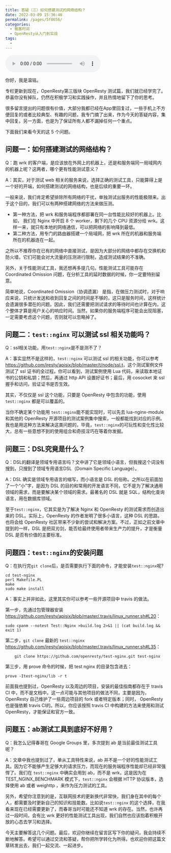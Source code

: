 ```yaml
---
title: 答疑（三）如何搭建测试的网络结构？
date: 2022-03-09 15:36:46
permalink: /pages/5f0656/
categories:
  - 极客时间
  - OpenResty从入门到实战
tags:
  - 
---
```

<audio title="30.答疑（三）如何搭建测试的网络结构？" src="https://static001.geekbang.org/resource/audio/2e/79/2e02e822fac2bf19a9d4a2edd780b279.mp3" controls="controls"></audio> 
<p>你好，我是温铭。</p><p>专栏更新到现在，OpenResty第三版块 OpenResty 测试篇，我们就已经学完了。恭喜你没有掉队，仍然在积极学习和实践操作，并且热情地留下了你的思考。</p><p>很多留言提出的问题很有价值，大部分我都已经在App里回复过，一些手机上不方便回复的或者比较典型、有趣的问题，我专门摘了出来，作为今天的答疑内容，集中回复。另一方面，也是为了保证所有人都不漏掉任何一个重点。</p><p>下面我们来看今天的这 5 个问题。</p><h2>问题一：如何搭建测试的网络结构？</h2><p>Q：跑 wrk 的客户端，是应该放在外网上的机器上，还是和服务端同一局域网内的机器上呢？这两者，哪个更有性能测试意义？</p><p>A：其实，对于测试 web 相关的服务来说，选择正确的测试工具，只能算得上是一个好的开端，如何搭建测试的网络结构，也是后续的重要一环。</p><p>一般来说，我们肯定希望排除所有网络的干扰，单独测试出服务的性能极限来。出于这个目的，我们可以有两种搭建网络的方法来做压测。</p><ul>
<li>第一种方法，把 wrk 和服务端程序都部署在同一台性能比较好的机器上。比如， 我们在 Nginx 中开启 8 个 worker，剩下的几个 CPU 资源分给 wrk。这样一来，就只有本地的网络通信，可以把网络的影响降到最低。</li>
<li>第二种方法，用专门的路由器搭建一个局域网，把 wrk 所在的机器和服务端所在的机器连在一起。</li>
</ul><!-- [[[read_end]]] --><p>之所以不推荐你在已有的网络中直接测试，是因为大部分的网络中都存在交换机和防火墙，它们可能会对大流量的压测进行限制，造成测试结果的不准确。</p><p>另外，关于性能测试工具，我还想再多提几句。性能测试工具可能存在 Coordinated Omission 问题，在分析工具的延时数据的时候，你一定要特别留意。</p><p>简单地说，Coordinated Omission（协调遗漏） 是指，在做压力测试时，对于响应来说，只统计发送和收到回复之间的时间是不够的，这只是服务时间，这样统计会遗漏很多潜在的问题。因此，我们还需要把测试请求的等待时间也计算在内，这个整体才算是用户关心的响应时间。当然，如果你的服务端程序可能会出现阻塞，一定需要考虑这个问题，否则就可以忽略掉了。</p><h2>问题二：<code>test::nginx</code> 可以测试 ssl 相关功能吗？</h2><p>Q：ssl相关功能，用<code>test::nginx</code>是不是测不了？</p><p>A：事实显然不是这样的，<code>test::nginx</code> 可以测试 ssl 的相关功能，你可以参考 <a href="https://github.com/iresty/apisix/blob/master/t/node/ssl.t">https://github.com/iresty/apisix/blob/master/t/node/ssl.t</a>，这个测试案例文件测试了 ssl 证书的全过程。你可以看到，测试案例使用 Lua 代码，来读取本地证书的公钥和私钥；然后，再通过 http API 设置好证书；最后，用 cosocket 来 ssl 握手和访问，验证证书是否生效。</p><p>其实，不仅仅是 ssl 这个功能，只要是 OpenResty 中包含的功能，使用 <code>test::nginx</code> 都是可以覆盖的。</p><p>当你不确定某个功能用 <code>test::nginx</code>能不能实现时，可以先去 lua-nginx-module 和其他的 OpenResty 开源项目的测试案例集中搜索，一般都能找到对应的示例。我也是用这种方法来解决这类问题的，毕竟，<code>test::nginx</code>的可玩性和变化性比较大，总有一些意想不到的使用组合和奇技淫巧在等着你发掘。</p><h2>问题三：DSL究竟是什么？</h2><p>Q：DSL的翻译是领域专用语言吗？文中讲了它是领域小语言，但我搜这个词没有搜到，只搜到了领域专用语言DSL（Domain Specific Language）。</p><p>A：DSL 确实是领域专用语言的缩写，而小语言是 DSL 的俗称。之所以在前面加了一个“小”字，是因为  DSL 的目的和常用的开发语言不同，它不是为了解决通用领域的需求，而是要解决某个领域的需求。最著名的 DSL 就是 SQL，结构化查询语言，用在数据库领域。</p><p>至于<code>test::nginx</code>，它其实是为了解决 Nginx 和 OpenResty 的测试需求而创造出来的 DSL。实际上，OpenResty 的作者发明了很多小语言，这种 DSL 的思路，也将会给 OpenResty 社区带来不少新的尝试和解决方案。不过，正如之前文章中提到的一样，DSL 是把双刃剑，能否给最终使用者带来生产力的提升，才是衡量 DSL 是否有价值的主要标准。</p><h2>问题四：<code>test::nginx</code>的安装问题</h2><p>Q：在执行完<code>git clone</code>后，是否需要执行下面的命令，才能安装<code>test::nginx</code>呢?</p><pre><code>cd test-nginx
perl Makefile.PL
make
sudo make install
</code></pre><p>A：事实上并非如此，这里其实你可以参考一些开源项目中 travis 的做法。</p><p>第一步，先通过包管理器安装 <a href="https://github.com/iresty/apisix/blob/master/.travis/linux_runner.sh#L20">https://github.com/iresty/apisix/blob/master/.travis/linux_runner.sh#L20</a>：</p><pre><code>sudo cpanm --notest Test::Nginx &gt;build.log 2&gt;&amp;1 || (cat build.log &amp;&amp; exit 1)
</code></pre><p>第二步，<code>git clone</code> 最新的 <code>test::nginx</code>  <a href="https://github.com/iresty/apisix/blob/master/.travis/linux_runner.sh#L35">https://github.com/iresty/apisix/blob/master/.travis/linux_runner.sh#L35</a>：</p><pre><code>    git clone https://github.com/openresty/test-nginx.git test-nginx
</code></pre><p>第三步，用 prove 命令的时候，把 test nginx 的目录包含进去：</p><pre><code>prove -Itest-nginx/lib -r t
</code></pre><p>前面我也提到过，OpenResty 以及周边的项目，安装的最佳指南都存在于 travis CI 中，而不是文档中。这一点可能与其他项目的做法不同，主要是因为， OpenResty 自己维护了一些周边项目的 fork 或者特定版本；同时， OpenResty 也是强依赖 travis CI的。所以，你应该按照 travis CI 中构建的方法来使用和测试 OpenResty，才能保证和官方一致。</p><h2>问题五：ab测试工具到底好不好用？</h2><p>Q：我怎么记得春哥在 Google Groups 里，多次提到 ab 是当前最佳测试工具呢？</p><p>A：文章中我也提到过了，单从工具特性来说，ab 并不是一个好的性能测试工具。因为它不能够产生足够大的请求压力，而现在的服务端程序性能却已经非常强悍了。我们在 <code>test::nginx</code> 中确实会用到 ab，而不是 wrk，这是因为在 TEST_NGINX_BENCHMARK 模式下，<code>test::nginx</code> 会根据 HTTP 协议版本，选择使用 ab 或者 weighttp ，来作为压力测试的工具。</p><p>另外，希望你注意到的是，互联网技术的更新换代非常快，我们身在其中的每个人，都需要及时更新自己的知识和技能数。比如说<code>test::nginx</code> 的这个选择，在我看来现在已经需要更新了，而春哥当时可能还不知道 wrk 的存在。当然，也许再过一段时间，会有比 wrk 更好的性能测试工具出现，我们自然也应该抱着积极开放的心态去学习和选择。</p><p>今天主要解答这几个问题。最后，欢迎你继续在留言区写下你的疑问，我会持续不断地解答。希望可以通过交流和答疑，帮你把所学转化为所得。也欢迎你把这篇文章转发出去，我们一起交流、一起进步。</p><p></p>